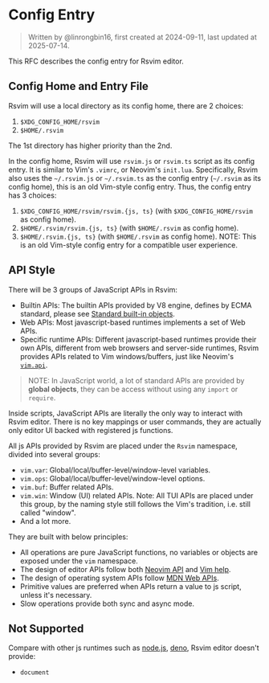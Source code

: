 # Config Entry

> Written by @linrongbin16, first created at 2024-09-11, last updated at 2025-07-14.

This RFC describes the config entry for Rsvim editor.

## Config Home and Entry File

Rsvim will use a local directory as its config home, there are 2 choices:

1. `$XDG_CONFIG_HOME/rsvim`
2. `$HOME/.rsvim`

The 1st directory has higher priority than the 2nd.

In the config home, Rsvim will use `rsvim.js` or `rsvim.ts` script as its config entry. It is similar to Vim's `.vimrc`, or Neovim's `init.lua`. Specifically, Rsvim also uses the `~/.rsvim.js` or `~/.rsvim.ts` as the config entry (`~/.rsvim` as its config home), this is an old Vim-style config entry. Thus, the config entry has 3 choices:

1. `$XDG_CONFIG_HOME/rsvim/rsvim.{js, ts}` (with `$XDG_CONFIG_HOME/rsvim` as config home).
2. `$HOME/.rsvim/rsvim.{js, ts}` (with `$HOME/.rsvim` as config home).
3. `$HOME/.rsvim.{js, ts}` (with `$HOME/.rsvim` as config home). NOTE: This is an old Vim-style config entry for a compatible user experience.

## API Style

There will be 3 groups of JavaScript APIs in Rsvim:

- Builtin APIs: The builtin APIs provided by V8 engine, defines by ECMA standard, please see [Standard built-in objects](https://developer.mozilla.org/en-US/docs/Web/JavaScript/Reference/Global_Objects).
- Web APIs: Most javascript-based runtimes implements a set of Web APIs.
- Specific runtime APIs: Different javascript-based runtimes provide their own APIs, different from web browsers and server-side runtimes, Rsvim provides APIs related to Vim windows/buffers, just like Neovim's [`vim.api`](https://neovim.io/doc/user/api.html).

> NOTE: In JavaScript world, a lot of standard APIs are provided by **global objects**, they can be access without using any `import` or `require`.

Inside scripts, JavaScript APIs are literally the only way to interact with Rsvim editor. There is no key mappings or user commands, they are actually only editor UI backed with registered js functions.

All js APIs provided by Rsvim are placed under the `Rsvim` namespace, divided into several groups:

- `vim.var`: Global/local/buffer-level/window-level variables.
- `vim.ops`: Global/local/buffer-level/window-level options.
- `vim.buf`: Buffer related APIs.
- `vim.win`: Window (UI) related APIs. Note: All TUI APIs are placed under this group, by the naming style still follows the Vim's tradition, i.e. still called "window".
- And a lot more.

They are built with below principles:

- All operations are pure JavaScript functions, no variables or objects are exposed under the `vim` namespace.
- The design of editor APIs follow both [Neovim API](https://neovim.io/doc/user/api.html) and [Vim help](https://vimhelp.org/).
- The design of operating system APIs follow [MDN Web APIs](https://developer.mozilla.org/en-US/docs/Web/API).
- Primitive values are preferred when APIs return a value to js script, unless it's necessary.
- Slow operations provide both sync and async mode.

## Not Supported

Compare with other js runtimes such as [node.js](https://nodejs.org/), [deno](https://deno.com/), Rsvim editor doesn't provide:

- `document`
